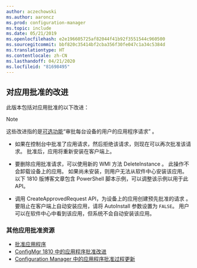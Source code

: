 ```yaml
---
author: aczechowski
ms.author: aaroncz
ms.prod: configuration-manager
ms.topic: include
ms.date: 05/21/2019
ms.openlocfilehash: e2e196605725af82044f41b92f3551544c960500
ms.sourcegitcommit: bbf820c35414bf2cba356f30fe047c1a34c5384d
ms.translationtype: HT
ms.contentlocale: zh-CN
ms.lasthandoff: 04/21/2020
ms.locfileid: "81698495"
---
```

## <a name="improvements-to-app-approvals"></a><a name="bkmk_approve"></a> 对应用批准的改进

<!--4224910-->

此版本包括对应用批准的以下改进：

> [!Note]  
> 这些改进指的是[可选功能](../../../../servers/manage/install-in-console-updates.md#bkmk_options)“审批每台设备的用户的应用程序请求”  。  

- 如果在控制台中批准了应用请求，然后拒绝该请求，则现在可以再次批准该请求。 批准后，应用将重新安装在客户端上。  

- 要删除应用批准请求，可以使用新的 WMI 方法 DeleteInstance  。 此操作不会卸载设备上的应用。 如果尚未安装，则用户无法从软件中心安装该应用。 以下 1810 版博客文章包含 PowerShell 脚本示例，可以调整该示例以用于此 API。  

- 调用 CreateApprovedRequest API，为设备上的应用创建预先批准的请求  。 要阻止在客户端上自动安装应用，请将 AutoInstall 参数设置为  `FALSE`。 用户可以在软件中心中看到该应用，但系统不会自动安装该应用。

### <a name="other-app-approval-resources"></a>其他应用批准资源

- [批准应用程序](../../../../../apps/deploy-use/app-approval.md#bkmk_email-approve)
- [ConfigMgr 1810 中的应用程序批准改进](https://techcommunity.microsoft.com/t5/Configuration-Manager-Blog/Application-approval-improvements-in-ConfigMgr-1810/ba-p/303534)
- [Configuration Manager 中的应用程序批准过程更新](https://techcommunity.microsoft.com/t5/Configuration-Manager-Blog/Updates-to-the-application-approval-process-in-Configuration/ba-p/275048)